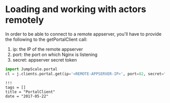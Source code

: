 Loading and working with actors remotely
========================================

In order to be able to connect to a remote appserver, you'll have to
provide the following to the getPortalClient call:

1.  ip: the IP of the remote appserver
2.  port: the port on which Nginx is listening
3.  secret: appserver secret token

```python
import JumpScale.portal
cl = j.clients.portal.get(ip='<REMOTE-APPSERVER-IP>', port=82, secret="1234")
```

```
!!!
tags = []
title = "PortalClient"
date = "2017-05-22"
```
